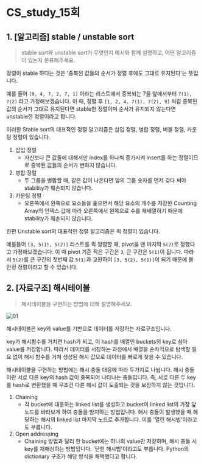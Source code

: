 # CS_study_15회

## 1. [알고리즘] stable / unstable sort

> stable sort와 unstable sort가 무엇인지 예시와 함께 설명하고, 어떤 알고리즘이 있는지 분류해주세요.

정렬이 stable 하다는 것은 '중복된 값들의 순서가 정렬 후에도 그대로 유지된다'는 뜻입니다.

예를 들어 `[9, 4, 7, 2, 7, 1]` 이라는 리스트에서 중복되는 7을 앞에서부터 `7(1), 7(2)` 라고 가정해보겠습니다. 이 때, 정렬 후 `[1, 2, 4, 7(1), 7(2), 9]` 처럼 중복된 값의 순서가 그대로 유지된다면 stable한 정렬이며 순서가 유지되지 않는다면 unstable한 정렬이라고 합니다.

이러한 Stable sort의 대표적인 정렬 알고리즘은 삽입 정렬, 병합 정렬, 버블 정렬, 카운팅 정렬이 있습니다.

1. 삽입 정렬
   - 자신보다 큰 값들에 대해서만 index를 하나씩 증가시켜 insert를 하는 정렬이므로 중복된 값들의 순서가 변하지 않습니다.
2. 병합 정렬
   - 두 그룹을 병합할 때, 같은 값이 나온다면 앞의 그룹 숫자를 먼저 갖다 써야 stability가 훼손되지 않습니다.
3. 카운팅 정렬
   - 오른쪽에서 왼쪽으로 요소들을 훑으면서 해당 요소의 개수를 저장한 Counting Array의 인덱스 값에 따라 오른쪽에서 왼쪽으로 수를 재배열하기 때문에 stability가 훼손되지 않습니다.



한편 Unstable sort의 대표적인 정렬 알고리즘은 퀵 정렬이 있습니다.

예를들어 `[3, 5(1), 5(2)]` 리스트를 퀵 정렬할 때, pivot을 맨 마지막 `5(2)`로 정했다고 가정해보겠습니다. 이 때 pivot 기준 작은 구간은 `3`, 큰 구간은 `5(1)`이 됩니다. 따라서 `5(2)`를 큰 구간의 첫번째 값 `5(1)`과 교환하여 `[3, 5(2), 5(1)]`이 되기 때문에 불안정 정렬이라고 할 수 있습니다.

## 2. [자료구조] 해시테이블

> 해시테이블을 구현하는 방법에 대해 설명해주세요.

![01](https://hudi.blog/static/84dbfefa80d314b753af2d8176974517/ca1dc/01.png)

해시테이블은 key와 value를 기반으로 데이터를 저장하는 자료구조입니다.

key가 해시함수를 거치면 hash가 되고, 이 hash를 배열인 buckets의 key로 삼아 value를 저장합니다. 따라서 데이터를 서칭하는 과정에서 배열을 순차적으로 탐색할 필요 없이 해시 함수를 거쳐 생성된 해시 값으로 데이터를 빠르게 찾을 수 있습니다.

해시테이블을 구현하는 방법에는 해시 충돌 대응에 따라 두가지로 나뉩니다. 해시 충돌이란 서로 다른 key의 hash 값이 중복되어 나타나는 충돌입니다. 즉, 서로 다른 두 key를 hash로 변환했을 때 무조건 다른 해시 값이 도출되는 것을 보장하지 않는 것입니다. 

1. Chaining
   - 각 bucket에 대응하는 linked list를 생성하고 bucket이 linked list의 가장 앞 노드를 바라보게 하여 충돌을 방지하는 방법입니다. 해시 충돌이 발생했을 때 해당하는 해시의 linked list 마지막 노드로 추가합니다. 이를 '열린 해시법'이라고도 부릅니다.
2. Open addressing
   - Chaining 방법과 달리 한 bucket에는 하나의 value만 저장하며, 해시 충돌 시 key를 재해싱하는 방법입니다. '닫힌 해시법'이라고도 부릅니다. Python의 dictionary 구조가 해당 방식을 채택했다고 합니다.